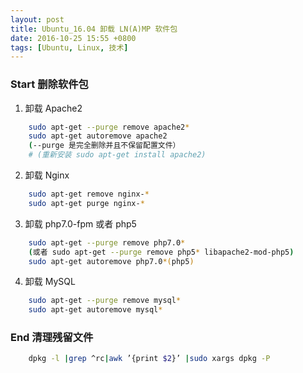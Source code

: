 ```yaml
---
layout: post
title: Ubuntu_16.04 卸载 LN(A)MP 软件包
date: 2016-10-25 15:55 +0800
tags: [Ubuntu, Linux, 技术]
---
```


### Start 删除软件包
1. 卸载 Apache2 
```sh
    sudo apt-get --purge remove apache2*
    sudo apt-get autoremove apache2
    (--purge 是完全删除并且不保留配置文件）
    # (重新安装 sudo apt-get install apache2)
```
2. 卸载 Nginx
```sh
    sudo apt-get remove nginx-*
    sudo apt-get purge nginx-*
```

3. 卸载 php7.0-fpm 或者 php5
```sh
    sudo apt-get --purge remove php7.0*
    (或者 sudo apt-get --purge remove php5* libapache2-mod-php5)
    sudo apt-get autoremove php7.0*(php5)
```

4. 卸载 MySQL
```sh
    sudo apt-get --purge remove mysql*
    sudo apt-get autoremove mysql*
```

### End 清理残留文件
```sh
    dpkg -l |grep ^rc|awk ’{print $2}’ |sudo xargs dpkg -P
```
